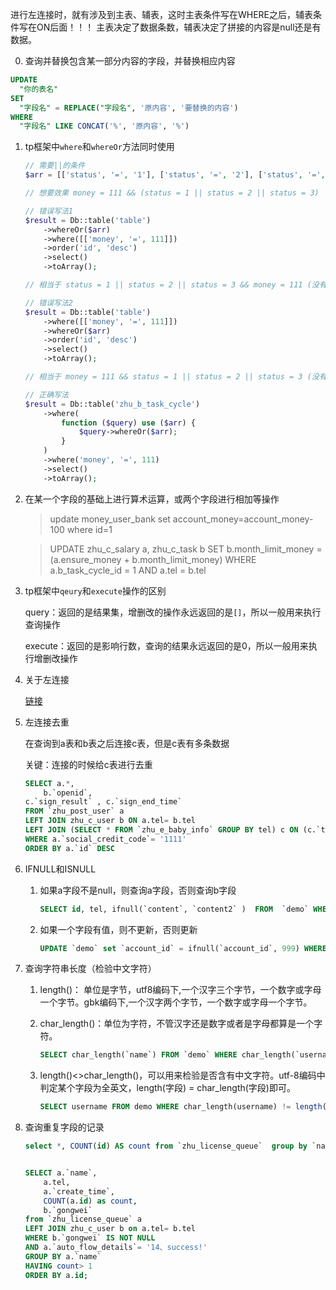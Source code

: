 <!--
 * @Date: 2020-08-19 19:08:33
 * @LastEditors: Lq
 * @LastEditTime: 2020-10-29 12:13:36
 * @FilePath: /learnningNotes/mysql/index.md
-->
进行左连接时，就有涉及到主表、辅表，这时主表条件写在WHERE之后，辅表条件写在ON后面！！！
主表决定了数据条数，辅表决定了拼接的内容是null还是有数据。

0. 查询并替换包含某一部分内容的字段，并替换相应内容
```sql
UPDATE 
  "你的表名" 
SET 
  "字段名" = REPLACE("字段名", '原内容', '要替换的内容') 
WHERE 
  "字段名" LIKE CONCAT('%', '原内容', '%')
```


1. tp框架中`where`和`whereOr`方法同时使用

    ```php
    // 需要||的条件
    $arr = [['status', '=', '1'], ['status', '=', '2'], ['status', '=', '3']];

    // 想要效果 money = 111 && (status = 1 || status = 2 || status = 3)

    // 错误写法1
    $result = Db::table('table')
        ->whereOr($arr)
        ->where([['money', '=', 111]])
        ->order('id', 'desc')
        ->select()
        ->toArray();

    // 相当于 status = 1 || status = 2 || status = 3 && money = 111 (没有了括号效果)

    // 错误写法2
    $result = Db::table('table')
        ->where([['money', '=', 111]])
        ->whereOr($arr)
        ->order('id', 'desc')
        ->select()
        ->toArray();

    // 相当于 money = 111 && status = 1 || status = 2 || status = 3 (没有了括号效果)
    
    // 正确写法
    $result = Db::table('zhu_b_task_cycle')
        ->where(
            function ($query) use ($arr) {
                $query->whereOr($arr);
            }
        )
        ->where('money', '=', 111)
        ->select()
        ->toArray();
    ```

2. 在某一个字段的基础上进行算术运算，或两个字段进行相加等操作

    > update money_user_bank set account_money=account_money-100 where id=1

    > UPDATE zhu_c_salary a, zhu_c_task b SET b.month_limit_money = (a.ensure_money + b.month_limit_money) WHERE a.b_task_cycle_id = 1 AND a.tel = b.tel

3. tp框架中`qeury`和`execute`操作的区别

    query：返回的是结果集，增删改的操作永远返回的是`[]`，所以一般用来执行查询操作

    execute：返回的是影响行数，查询的结果永远返回的是0，所以一般用来执行增删改操作

4. 关于左连接

    [链接](https://zhuanlan.zhihu.com/p/85856388)

5. 左连接去重

    在查询到a表和b表之后连接c表，但是c表有多条数据

    关键：连接的时候给c表进行去重

    ```sql
    SELECT a.*,
        b.`openid`,
    c.`sign_result` , c.`sign_end_time`
    FROM `zhu_post_user` a
    LEFT JOIN zhu_c_user b ON a.tel= b.tel
    LEFT JOIN (SELECT * FROM `zhu_e_baby_info` GROUP BY tel) c ON (c.`tel` = a.tel AND c.`sign_result` = '完成' )
    WHERE a.`social_credit_code`= '1111'
    ORDER BY a.`id` DESC
    ```

6. IFNULL和ISNULL

    1. 如果a字段不是null，则查询a字段，否则查询b字段

        ```sql
        SELECT id, tel, ifnull(`content`, `content2` )  FROM  `demo` WHERE id = 832
        ```

    2. 如果一个字段有值，则不更新，否则更新

        ```sql
        UPDATE `demo` set `account_id` = ifnull(`account_id`, 999) WHERE id = 833
        ```

7. 查询字符串长度（检验中文字符）

    1. length()： 单位是字节，utf8编码下,一个汉字三个字节，一个数字或字母一个字节。gbk编码下,一个汉字两个字节，一个数字或字母一个字节。  
    2. char_length()：单位为字符，不管汉字还是数字或者是字母都算是一个字符。

        ```sql
        SELECT char_length(`name`) FROM `demo` WHERE char_length(`username`) = 2;
        ```

    3. length()<>char_length()，可以用来检验是否含有中文字符。utf-8编码中判定某个字段为全英文，length(字段) = char_length(字段)即可。

        ```sql
        SELECT username FROM demo WHERE char_length(username) != length(username);
        ```

7. 查询重复字段的记录

    ```sql
    select *, COUNT(id) AS count from `zhu_license_queue`  group by `name`  having count>1;


    SELECT a.`name`,
        a.tel,
        a.`create_time`,
        COUNT(a.id) as count,
        b.`gongwei`
    from `zhu_license_queue` a
    LEFT JOIN zhu_c_user b on a.tel= b.tel
    WHERE b.`gongwei` IS NOT NULL
    AND a.`auto_flow_details`= '14、success!'
    GROUP BY a.`name`
    HAVING count> 1
    ORDER BY a.id;
    ```